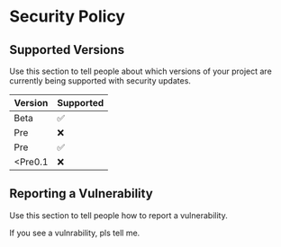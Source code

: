 # Security Policy

## Supported Versions

Use this section to tell people about which versions of your project are
currently being supported with security updates.

| Version   | Supported          |
| -------   | ------------------ |
| Beta      | :white_check_mark: |
| Pre       | :x:                |
| Pre       | :white_check_mark: |
| <Pre0.1   | :x:                |

## Reporting a Vulnerability

Use this section to tell people how to report a vulnerability.

If you see a vulnrability, pls tell me.
